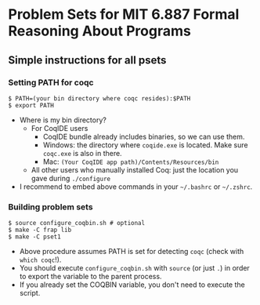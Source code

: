 Problem Sets for MIT 6.887 Formal Reasoning About Programs
==========================================================

Simple instructions for all psets
---------------------------------

### Setting PATH for coqc

```
$ PATH=(your bin directory where coqc resides):$PATH
$ export PATH
```

- Where is my bin directory?
  + For CoqIDE users
	* CoqIDE bundle already includes binaries, so we can use them.
    * Windows: the directory where `coqide.exe` is located. Make sure `coqc.exe` is also in there.
	* Mac: `(Your CoqIDE app path)/Contents/Resources/bin`
  + All other users who manually installed Coq: just the location you gave during `./configure`
- I recommend to embed above commands in your `~/.bashrc` or `~/.zshrc`.

### Building problem sets

```
$ source configure_coqbin.sh # optional
$ make -C frap lib
$ make -C pset1
```

- Above procedure assumes PATH is set for detecting `coqc` (check with `which coqc`!).
- You should execute `configure_coqbin.sh` with `source` (or just `.`) in order to export the variable to the parent process.
- If you already set the COQBIN variable, you don't need to execute the script.

